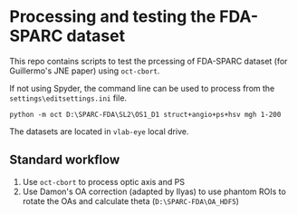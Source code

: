# Processing and testing the FDA-SPARC dataset

This repo contains scripts to test the prcessing of FDA-SPARC dataset (for Guillermo's JNE paper) using `oct-cbort`.

If not using Spyder, the command line can be used to process from the `settings\editsettings.ini` file.

```
python -m oct D:\SPARC-FDA\SL2\OS1_D1 struct+angio+ps+hsv mgh 1-200

```
The datasets are located in `vlab-eye` local drive. 


## Standard workflow
1. Use `oct-cbort` to process optic axis and PS
2. Use Damon's OA correction (adapted by Ilyas) to use phantom ROIs to rotate the OAs and calculate theta
(`D:\SPARC-FDA\OA_HDF5`)


